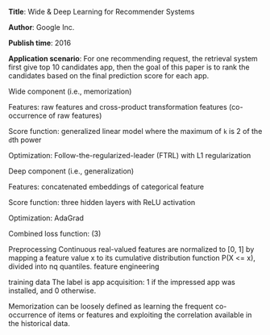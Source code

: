 **Title**: Wide & Deep Learning for Recommender Systems

**Author**: Google Inc. 

**Publish time**: 2016

**Application scenario**:
For one recommending request, the retrieval system first give top 10 candidates app, then the goal of this paper is to rank the candidates based on the final prediction score for each app.


Wide component (i.e., memorization)

Features:
raw features and cross-product transformation features (co-occurrence of raw features)

Score function:
generalized linear model
where the maximum of `k` is 2 of the `d`th power

Optimization:
Follow-the-regularized-leader (FTRL) with L1 regularization


Deep component (i.e., generalization)

Features:
concatenated embeddings of categorical feature

Score function:
three hidden layers with ReLU activation

Optimization:
AdaGrad

Combined loss function:
(3)

Preprocessing
Continuous real-valued features are normalized to [0, 1] by mapping a feature value x to its cumulative distribution function
P(X <= x), divided into nq quantiles.
feature engineering

training data
The label is app acquisition:
1 if the impressed app was installed, and 0 otherwise.



Memorization can be loosely defined as learning the frequent co-occurrence of items or features and exploiting the correlation available in the historical data.
